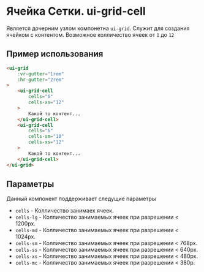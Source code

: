 # Ячейка Сетки. ui-grid-cell
Является дочерним узлом компонетна `ui-grid`. Служит для создания ячейком с контентом.
Возможное колличество ячеек от `1` до `12`

## Пример использования

````html
<ui-grid
	:vr-gutter="1rem"
	:hr-gutter="2rem"
>
	<ui-grid-cell
		cells="6"
		cells-xs="12"
	>
		Какой то контент...
	</ui-grid-cell>
	<ui-grid-cell
		cells="6"
		cells-sm="10"
		cells-xs="12"
	>
		Какой то контент...
	</ui-grid-cell>
</ui-grid>
````

## Параметры

Данный компонент поддерживает следущие параметры

* `cells` - Колличество занимаех ячеек.
* `cells-lg` - Колличество занимаемых ячеек при разрешении < 1200px.
* `cells-md` - Колличество занимаемых ячеек при разрешении < 1024px.
* `cells-sm` - Колличество занимаемых ячеек при разрешении < 768px.
* `cells-ss` - Колличество занимаемых ячеек при разрешении < 640px.
* `cells-xs` - Колличество занимаемых ячеек при разрешении < 480px.
* `cells-mc` - Колличество занимаемых ячеек при разрешении < 380p.
